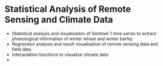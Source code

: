# Statistical Analysis of Remote Sensing and Climate Data
- Statistical analysis and visualisation of Sentinel-1 time series to extract phenological information of winter wheat and winter barley
- Regression analysis and result visualisation of remote sensing data and field data 
- Interpolation functions to visualise climate data
- 
